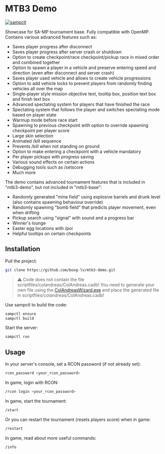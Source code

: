 # MTB3 Demo

[![sampctl](https://img.shields.io/badge/sampctl-mtb3_demo-2f2f2f.svg?style=for-the-badge)](https://github.com/boxg-lv/mtb3-demo)

Showcase for SA-MP tournament base. Fully compatible with OpenMP. Contains various advanced features such as:
- Saves player progress after disconnect
- Saves player progress after server crash or shutdown
- Option to create checkpoint/race checkpoint/pickup race in mixed order and combined together
- Option to spawn a player in a vehicle and preserve entering speed and direction (even after disconnect and server crash)
- Saves player used vehicle and allows to create vehicle progressions
- Option to add vehicle locks to prevent players from randomly finding vehicles all over the map
- Single-player style mission objective text, tooltip box, position text box and finish text box
- Advanced spectating system for players that have finished the race
- Spectating system that follows the player and switches spectating mode based on player state
- Warmup mode before race start
- Spawning to previous checkpoint with option to override spawning checkpoint per player score
- Large skin selection
- Animated /kill sequence
- Prevents /kill when not standing on ground
- Option to make entering a checkpoint with a vehicle mandatory
- Per player pickups with progress saving
- Various sound effects on certain actions
- Debugging tools such as /setscore
- Much more

The demo contains advanced tournament features that is included in "mtb3-demo", but not included in "mtb3-base":
- Randomly generated "mine field" using explosive barrels and drunk level (also contains spawning behaviour override)
- Randomly spawning "bomb field" that predicts player movement, even when drifting
- Pickup search using "signal" with sound and a progress bar
- Winner's lounge
- Easter egg locations with /poi
- Helpful tooltips on certain checkpoints

## Installation

Pull the project:
```bash
git clone https://github.com/boxg-lv/mtb3-demo.git
```

> :warning: Code does not contain the file scriptfiles/colandreas/ColAndreas.cadb! You need to generate your own file using the [ColAndreasWizard.exe](https://github.com/Pottus/ColAndreas/releases) and place the generated file in scriptfiles/colandreas/ColAndreas.cadb!


Use sampctl to build the code:
```bash
sampctl ensure
sampctl build
```

Start the server:
```bash
sampctl run
```

## Usage

In your server's console, set a RCON password (if not already set):
```bash
rcon_password <your_rcon_password>
```

In game, login with RCON:
```bash
/rcon login <your_rcon_password>
```

In game, start the tournament:
```bash
/start
```

Or you can restart the tournament (resets players score) when in game:
```bash
/restart
```

In game, read about more useful commands:
```bash
/info
```